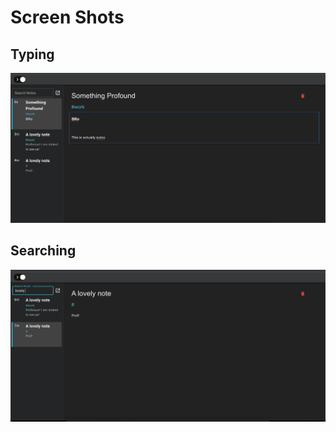 # Screen Shots

## Typing

<img src='./typing.png' alt='Typing screen shot' />

## Searching

<img src='./search.png' alt='Searching screen shot' />
